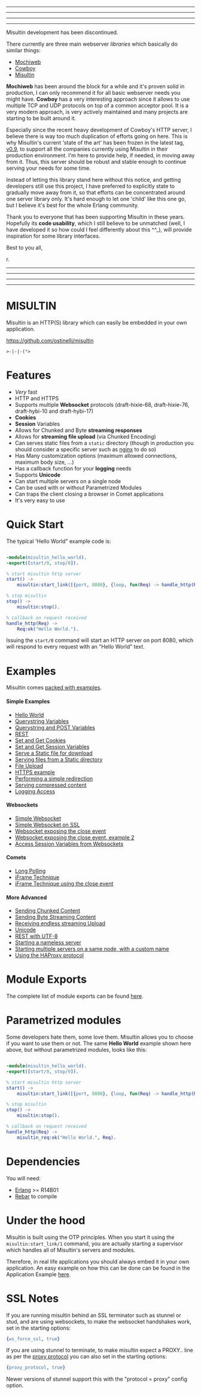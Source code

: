 ***
***
***
***

Misultin development has been discontinued.

There currently are three main webserver _libraries_ which basically do similar things:

 * [Mochiweb](https://github.com/mochi/mochiweb)
 * [Cowboy](https://github.com/extend/cowboy)
 * [Misultin](https://github.com/ostinelli/misultin)

**Mochiweb** has been around the block for a while and it's proven solid in production, I can only recommend it for all basic webserver needs you might have.
**Cowboy** has a very interesting approach since it allows to use multiple TCP and UDP protocols on top of a common acceptor pool. It is a very modern approach, is very actively maintained and many projects are starting to be built around it.

Especially since the recent heavy development of Cowboy's HTTP server, I believe there is way too much duplication of efforts going on here. This is why Misultin's current 'state of the art' has been frozen in the latest tag, [v0.9](https://github.com/ostinelli/misultin/tree/misultin-0.9), to support all the companies currently using Misultin in their production environment. I'm here to provide help, if needed, in moving away from it. Thus, this server should be robust and stable enough to continue serving your needs for some time.

Instead of letting this library stand here without this notice, and getting developers still use this project, I have preferred to explicitly state to gradually move away from it, so that efforts can be concentrated around one server library only. It's hard enough to let one 'child' like this one go, but I believe it's best for the whole Erlang community.

Thank you to everyone that has been supporting Misultin in these years. Hopefully its **code usability**, which I still believe to be unmatched (well, I have developed it so how could I feel differently about this ^^_), will provide inspiration for some library interfaces.

Best to you all,

r.

***
***
***
***

# MISULTIN

Misultin is an HTTP(S) library which can easily be embedded in your own application. 

https://github.com/ostinelli/misultin

`>-|-|-(°>`


# Features

 * _Very_ fast
 * HTTP and HTTPS
 * Supports multiple **Websocket** protocols (draft-hixie-68, draft-hixie-76, draft-hybi-10 and draft-hybi-17)
 * **Cookies**
 * **Session** Variables
 * Allows for Chunked and Byte **streaming responses**
 * Allows for **streaming file upload** (via Chunked Encoding)
 * Can serves static files from a ```static``` directory (though in production you should consider a specific server such as [nginx](http://nginx.org/) to do so)
 * Has Many customization options (maximum allowed connections, maximum body size, ...)
 * Has a callback function for your **logging** needs
 * Supports **Unicode**
 * Can start multiple servers on a single node
 * Can be used with or without Parametrized Modules
 * Can traps the client closing a browser in Comet applications
 * It's very easy to use


# Quick Start

 The typical 'Hello World" example code is:

```erlang

-module(misultin_hello_world).
-export([start/0, stop/0]).

% start misultin http server
start() ->
    misultin:start_link([{port, 8080}, {loop, fun(Req) -> handle_http(Req) end}]).

% stop misultin
stop() ->
    misultin:stop().

% callback on request received
handle_http(Req) ->
    Req:ok("Hello World.").
```

Issuing the ```start/0``` command will start an HTTP server on port 8080, which will respond to every request with an "Hello World" text.

# Examples

Misultin comes [packed with examples](https://github.com/ostinelli/misultin/tree/master/examples/).

#### Simple Examples

 * [Hello World](https://github.com/ostinelli/misultin/tree/master/examples/misultin_hello_world.erl)
 * [Querystring Variables](https://github.com/ostinelli/misultin/tree/master/examples/misultin_get_variable.erl)
 * [Querystring and POST Variables](https://github.com/ostinelli/misultin/tree/master/examples/misultin_echo.erl)
 * [REST](https://github.com/ostinelli/misultin/tree/master/examples/misultin_rest.erl)
 * [Set and Get Cookies](https://github.com/ostinelli/misultin/tree/master/examples/misultin_cookies_example.erl)
 * [Set and Get Session Variables](https://github.com/ostinelli/misultin/tree/master/examples/misultin_sessions_example.erl)
 * [Serve a Static file for download](https://github.com/ostinelli/misultin/tree/master/examples/misultin_file.erl)
 * [Serving files from a Static directory](https://github.com/ostinelli/misultin/tree/master/examples/misultin_static.erl)
 * [File Upload](https://github.com/ostinelli/misultin/tree/master/examples/misultin_file_upload.erl)
 * [HTTPS example](https://github.com/ostinelli/misultin/tree/master/examples/misultin_ssl.erl)
 * [Performing a simple redirection](https://github.com/ostinelli/misultin/tree/master/examples/misultin_redirect.erl)
 * [Serving compressed content](https://github.com/ostinelli/misultin/tree/master/examples/misultin_compress.erl)
 * [Logging Access](https://github.com/ostinelli/misultin/tree/master/examples/misultin_access_log.erl)

#### Websockets

 * [Simple Websocket](https://github.com/ostinelli/misultin/tree/master/examples/misultin_websocket_example.erl)
 * [Simple Websocket on SSL](https://github.com/ostinelli/misultin/tree/master/examples/misultin_websocket_example_ssl.erl)
 * [Websocket exposing the close event](https://github.com/ostinelli/misultin/tree/master/examples/misultin_websocket_event_example.erl)
 * [Websocket exposing the close event, example 2](https://github.com/ostinelli/misultin/tree/master/examples/misultin_websocket_event_example2.erl)
 * [Access Session Variables from Websockets](https://github.com/ostinelli/misultin/tree/master/examples/misultin_websocket_sessions_example.erl)


#### Comets

 * [Long Polling](https://github.com/ostinelli/misultin/tree/master/examples/misultin_comet_long_polling.erl)
 * [iFrame Technique](https://github.com/ostinelli/misultin/tree/master/examples/misultin_comet_iframe.erl)
 * [iFrame Technique using the close event](https://github.com/ostinelli/misultin/tree/master/examples/misultin_comet_iframe_event.erl)


#### More Advanced

 * [Sending Chunked Content](https://github.com/ostinelli/misultin/tree/master/examples/misultin_chunked.erl)
 * [Sending Byte Streaming Content](https://github.com/ostinelli/misultin/tree/master/examples/misultin_stream.erl)
 * [Receiving endless streaming Upload](https://github.com/ostinelli/misultin/tree/master/examples/misultin_body_recv.erl)
 * [Unicode](https://github.com/ostinelli/misultin/tree/master/examples/misultin_unicode.erl)
 * [REST with UTF-8](https://github.com/ostinelli/misultin/tree/master/examples/misultin_rest_utf8.erl)
 * [Starting a nameless server](https://github.com/ostinelli/misultin/tree/master/examples/misultin_hello_world_nameless.erl)
 * [Starting multiple servers on a same node, with a custom name](https://github.com/ostinelli/misultin/tree/master/examples/misultin_multiple_servers_custom_name.erl)
 * [Using the HAProxy protocol](https://github.com/ostinelli/misultin/tree/master/examples/misultin_proxy_protocol.erl)

# Module Exports

The complete list of module exports can be found [here](https://github.com/ostinelli/misultin/tree/master/EXPORTS.md).

# Parametrized modules

Some developers hate them, some love them. Misultin allows you to choose if you want to use them or not. The same **Hello World** example shown here above, but without parametrized modules, looks like this:

```erlang

-module(misultin_hello_world).
-export([start/0, stop/0]).

% start misultin http server
start() ->
    misultin:start_link([{port, 8080}, {loop, fun(Req) -> handle_http(Req) end}]).

% stop misultin
stop() ->
    misultin:stop().

% callback on request received
handle_http(Req) ->
    misultin_req:ok("Hello World.", Req).
```

# Dependencies

You will need:

 * [Erlang](http://www.erlang.org/download.html) >= R14B01
 * [Rebar](https://github.com/basho/rebar) to compile

# Under the hood
Misultin is built using the OTP principles. When you start it using the ```misultin:start_link/1``` command, you are actually starting a supervisor which handles all of Misultin's servers and modules.

Therefore, in real life applications you should always embed it in your own application. An easy example on how this can be done can be found in the Application Example [here](https://github.com/ostinelli/misultin/tree/master/examples/application).

# SSL Notes

If you are running misultin behind an SSL terminator such as stunnel or stud, and are using websockets, to make the websocket handshakes work, set in the starting options:

```erlang
{ws_force_ssl, true} 
```

If you are using stunnel to terminate, to make misultin expect a PROXY.. line as per the [proxy protocol](http://haproxy.1wt.eu/download/1.5/doc/proxy-protocol.txt) you can also set in the starting options:
```erlang
{proxy_protocol, true}
```

Newer versions of stunnel support this with the "protocol = proxy" config option.
